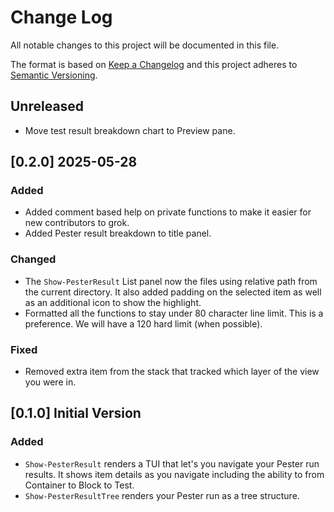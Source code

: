 # Change Log

All notable changes to this project will be documented in this file.

The format is based on [Keep a Changelog](http://keepachangelog.com/)
and this project adheres to [Semantic Versioning](http://semver.org/).

## Unreleased

- Move test result breakdown chart to Preview pane.

## [0.2.0] 2025-05-28

### Added

- Added comment based help on private functions to make it easier for new
  contributors to grok.
- Added Pester result breakdown to title panel.

### Changed

- The `Show-PesterResult` List panel now the files using relative path from the
  current directory. It also added padding on the selected item as well as an
  additional icon to show the highlight.
- Formatted all the functions to stay under 80 character line limit. This is a
  preference. We will have a 120 hard limit (when possible).

### Fixed

- Removed extra item from the stack that tracked which layer of the view you
  were in.

## [0.1.0] Initial Version

### Added

- `Show-PesterResult` renders a TUI that let's you navigate your Pester run
  results. It shows item details as you navigate including the ability to from
  Container to Block to Test.
- `Show-PesterResultTree` renders your Pester run as a tree structure.
